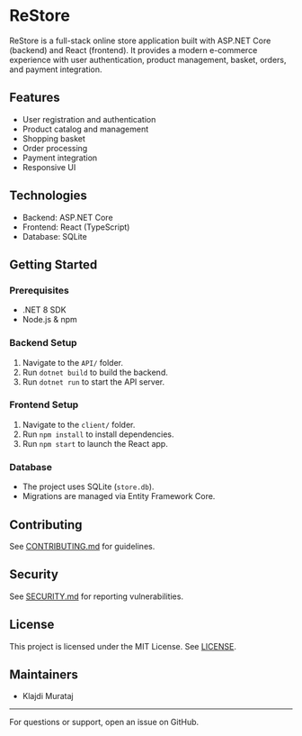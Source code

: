 # ReStore

ReStore is a full-stack online store application built with ASP.NET Core (backend) and React (frontend). It provides a modern e-commerce experience with user authentication, product management, basket, orders, and payment integration.

## Features
- User registration and authentication
- Product catalog and management
- Shopping basket
- Order processing
- Payment integration
- Responsive UI

## Technologies
- Backend: ASP.NET Core
- Frontend: React (TypeScript)
- Database: SQLite

## Getting Started

### Prerequisites
- .NET 8 SDK
- Node.js & npm

### Backend Setup
1. Navigate to the `API/` folder.
2. Run `dotnet build` to build the backend.
3. Run `dotnet run` to start the API server.

### Frontend Setup
1. Navigate to the `client/` folder.
2. Run `npm install` to install dependencies.
3. Run `npm start` to launch the React app.

### Database
- The project uses SQLite (`store.db`).
- Migrations are managed via Entity Framework Core.

## Contributing
See [CONTRIBUTING.md](CONTRIBUTING.md) for guidelines.

## Security
See [SECURITY.md](SECURITY.md) for reporting vulnerabilities.

## License
This project is licensed under the MIT License. See [LICENSE](LICENSE).

## Maintainers
- Klajdi Murataj

---

For questions or support, open an issue on GitHub.
